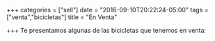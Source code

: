 +++
categories = ["sell"]
date = "2016-09-10T20:22:24-05:00"
tags = ["venta","bicicletas"]
title = "En Venta"

+++
Te presentamos algunas de las bicicletas que tenemos en venta:

